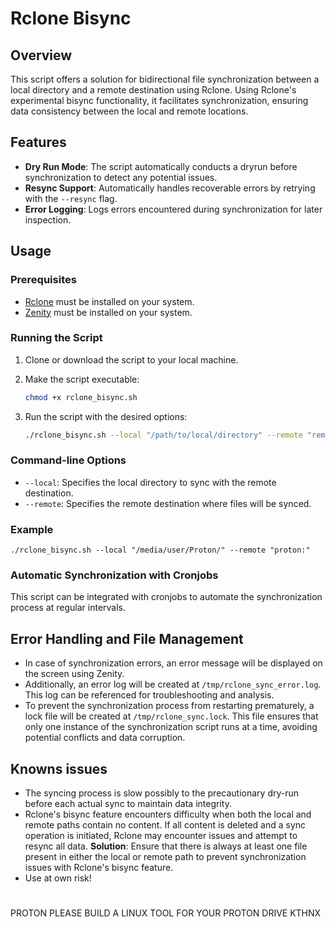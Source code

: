 # Rclone Bisync

## Overview

This script offers a solution for bidirectional file synchronization between a local directory and a remote destination using Rclone. Using Rclone's experimental bisync functionality, it facilitates synchronization, ensuring data consistency between the local and remote locations.

## Features

- **Dry Run Mode**: The script automatically conducts a dryrun before synchronization to detect any potential issues.
- **Resync Support**: Automatically handles recoverable errors by retrying with the `--resync` flag.
- **Error Logging**: Logs errors encountered during synchronization for later inspection.

## Usage

### Prerequisites

- [Rclone](https://rclone.org/) must be installed on your system.
- [Zenity](https://help.gnome.org/users/zenity/stable/) must be installed on your system.
### Running the Script

1. Clone or download the script to your local machine.
2. Make the script executable:
    ```bash
    chmod +x rclone_bisync.sh
    ```
3. Run the script with the desired options:

    ```bash
    ./rclone_bisync.sh --local "/path/to/local/directory" --remote "remote:directory"
    ```

### Command-line Options

- `--local`: Specifies the local directory to sync with the remote destination.
- `--remote`: Specifies the remote destination where files will be synced.

### Example

    ./rclone_bisync.sh --local "/media/user/Proton/" --remote "proton:"

### Automatic Synchronization with Cronjobs

This script can be integrated with cronjobs to automate the synchronization process at regular intervals.

## Error Handling and File Management

- In case of synchronization errors, an error message will be displayed on the screen using Zenity.
- Additionally, an error log will be created at `/tmp/rclone_sync_error.log`. This log can be referenced for troubleshooting and analysis.
- To prevent the synchronization process from restarting prematurely, a lock file will be created at `/tmp/rclone_sync.lock`. This file ensures that only one instance of the synchronization script runs at a time, avoiding potential conflicts and data corruption.

## Knowns issues

- The syncing process is slow possibly to the precautionary dry-run before each actual sync to maintain data integrity.
- Rclone's bisync feature encounters difficulty when both the local and remote paths contain no content. If all content is deleted and a sync operation is initiated, Rclone may encounter issues and attempt to resync all data. **Solution**: Ensure that there is always at least one file present in either the local or remote path to prevent synchronization issues with Rclone's bisync feature.
- Use at own risk!


# 

PROTON PLEASE BUILD A LINUX TOOL FOR YOUR PROTON DRIVE KTHNX
